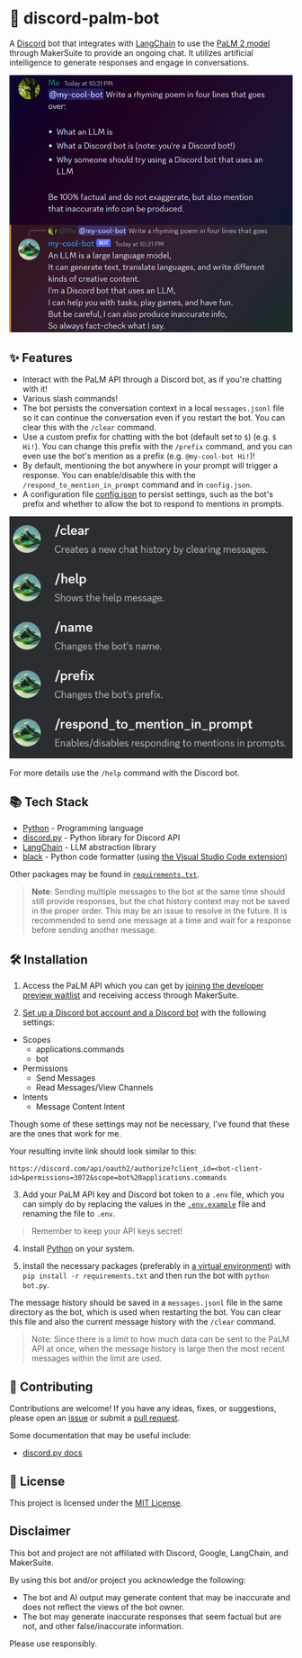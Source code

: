 # 🌴 discord-palm-bot

A [Discord](https://discord.com) bot that integrates with [LangChain](https://www.langchain.com/) to use the [PaLM 2 model](https://ai.google/discover/palm2/) through MakerSuite to provide an ongoing chat. It utilizes artificial intelligence to generate responses and engage in conversations.

![Bot Demo](demo.png)

## ✨ Features

-   Interact with the PaLM API through a Discord bot, as if you're chatting with it!
-   Various slash commands!
-   The bot persists the conversation context in a local `messages.jsonl` file so it can continue the conversation even if you restart the bot. You can clear this with the `/clear` command.
-   Use a custom prefix for chatting with the bot (default set to `$`) (e.g. `$ Hi!`). You can change this prefix with the `/prefix` command, and you can even use the bot's mention as a prefix (e.g. `@my-cool-bot Hi!`)!
-   By default, mentioning the bot anywhere in your prompt will trigger a response. You can enable/disable this with the `/respond_to_mention_in_prompt` command and in `config.json`.
-   A configuration file [config.json](config.json) to persist settings, such as the bot's prefix and whether to allow the bot to respond to mentions in prompts.

![Commands example](commands-example.png)

For more details use the `/help` command with the Discord bot.

## 📚 Tech Stack

-   [Python](https://www.python.org/) - Programming language
-   [discord.py](https://discordpy.readthedocs.io/en/stable/) - Python library for Discord API
-   [LangChain](https://www.langchain.com/) - LLM abstraction library
-   [black](https://github.com/psf/black) - Python code formatter (using [the Visual Studio Code extension](https://marketplace.visualstudio.com/items?itemName=ms-python.black-formatter))

Other packages may be found in [`requirements.txt`](requirements.txt).

> **Note**: Sending multiple messages to the bot at the same time should still provide responses, but the chat history context may not be saved in the proper order. This may be an issue to resolve in the future. It is recommended to send one message at a time and wait for a response before sending another message.

## 🛠 Installation

1. Access the PaLM API which you can get by [joining the developer preview waitlist](https://developers.generativeai.google/) and receiving access through MakerSuite.

2. [Set up a Discord bot account and a Discord bot](https://discordpy.readthedocs.io/en/stable/discord.html) with the following settings:

-   Scopes
    -   applications.commands
    -   bot
-   Permissions
    -   Send Messages
    -   Read Messages/View Channels
-   Intents
    -   Message Content Intent

Though some of these settings may not be necessary, I've found that these are the ones that work for me.

Your resulting invite link should look similar to this:

```
https://discord.com/api/oauth2/authorize?client_id=<bot-client-id>&permissions=3072&scope=bot%20applications.commands
```

3. Add your PaLM API key and Discord bot token to a `.env` file, which you can simply do by replacing the values in the [`.env.example`](.env.example) file and renaming the file to `.env`.

> Remember to keep your API keys secret!

4. Install [Python](https://www.python.org/downloads/) on your system.

5. Install the necessary packages (preferably in [a virtual environment](https://realpython.com/python-virtual-environments-a-primer/)) with `pip install -r requirements.txt` and then run the bot with `python bot.py`.

The message history should be saved in a `messages.jsonl` file in the same directory as the bot, which is used when restarting the bot. You can clear this file and also the current message history with the `/clear` command.

> Note: Since there is a limit to how much data can be sent to the PaLM API at once, when the message history is large then the most recent messages within the limit are used.

## 🤝 Contributing

Contributions are welcome! If you have any ideas, fixes, or suggestions, please open an [issue](https://github.com/rzmk/discord-palm-bot/issues) or submit a [pull request](https://github.com/rzmk/discord-palm-bot/pulls).

Some documentation that may be useful include:

-   [discord.py docs](https://discordpy.readthedocs.io/en/stable/)

## 📝 License

This project is licensed under the [MIT License](LICENSE).

## Disclaimer

This bot and project are not affiliated with Discord, Google, LangChain, and MakerSuite.

By using this bot and/or project you acknowledge the following:

-   The bot and AI output may generate content that may be inaccurate and does not reflect the views of the bot owner.
-   The bot may generate inaccurate responses that seem factual but are not, and other false/inaccurate information.

Please use responsibly.
